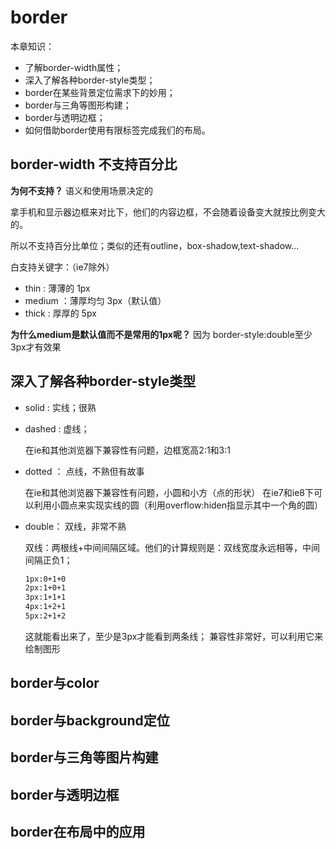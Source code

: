 # border
本章知识：
- 了解border-width属性；
- 深入了解各种border-style类型；
- border在某些背景定位需求下的妙用；
- border与三角等图形构建；
- border与透明边框；
- 如何借助border使用有限标签完成我们的布局。

## border-width 不支持百分比
**为何不支持？**
语义和使用场景决定的

拿手机和显示器边框来对比下，他们的内容边框，不会随着设备变大就按比例变大的。

所以不支持百分比单位；类似的还有outline，box-shadow,text-shadow...

白支持关键字：（ie7除外）
- thin : 薄薄的 1px
- medium ：薄厚均匀 3px（默认值）
- thick : 厚厚的 5px

**为什么medium是默认值而不是常用的1px呢？**
因为 border-style:double至少3px才有效果

## 深入了解各种border-style类型
- solid : 实线；很熟
- dashed : 虚线；
    
    在ie和其他浏览器下兼容性有问题，边框宽高2:1和3:1
- dotted ： 点线，不熟但有故事

    在ie和其他浏览器下兼容性有问题，小圆和小方（点的形状）
    在ie7和ie8下可以利用小圆点来实现实线的圆（利用overflow:hiden指显示其中一个角的圆）
- double： 双线，非常不熟
    
    双线：两根线+中间间隔区域。他们的计算规则是：双线宽度永远相等，中间间隔正负1；
    ```bash
    1px:0+1+0
    2px:1+0+1
    3px:1+1+1
    4px:1+2+1
    5px:2+1+2
    ```
    这就能看出来了，至少是3px才能看到两条线；
    兼容性非常好，可以利用它来绘制图形

## border与color
## border与background定位
## border与三角等图片构建
## border与透明边框
## border在布局中的应用